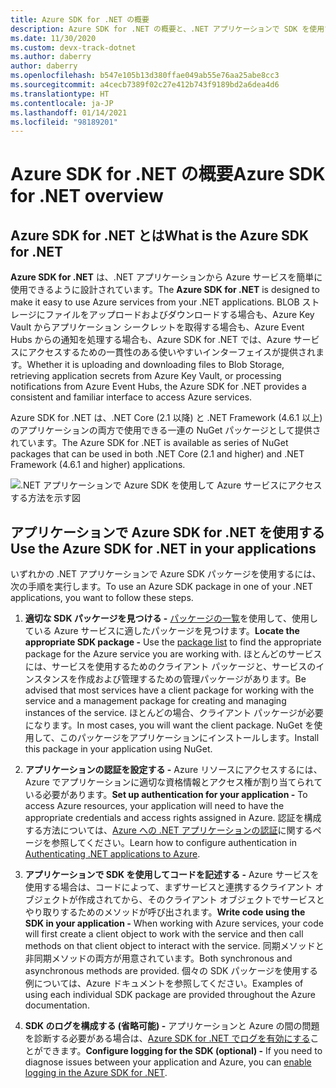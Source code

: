```yaml
---
title: Azure SDK for .NET の概要
description: Azure SDK for .NET の概要と、.NET アプリケーションで SDK を使用するための基本的な手順を示します。
ms.date: 11/30/2020
ms.custom: devx-track-dotnet
ms.author: daberry
author: daberry
ms.openlocfilehash: b547e105b13d380ffae049ab55e76aa25abe8cc3
ms.sourcegitcommit: a4cecb7389f02c27e412b743f9189bd2a6dea4d6
ms.translationtype: HT
ms.contentlocale: ja-JP
ms.lasthandoff: 01/14/2021
ms.locfileid: "98189201"
---
```

# <a name="azure-sdk-for-net-overview"></a><span data-ttu-id="febdd-103">Azure SDK for .NET の概要</span><span class="sxs-lookup"><span data-stu-id="febdd-103">Azure SDK for .NET overview</span></span>

## <a name="what-is-the-azure-sdk-for-net"></a><span data-ttu-id="febdd-104">Azure SDK for .NET とは</span><span class="sxs-lookup"><span data-stu-id="febdd-104">What is the Azure SDK for .NET</span></span>

<span data-ttu-id="febdd-105">**Azure SDK for .NET** は、.NET アプリケーションから Azure サービスを簡単に使用できるように設計されています。</span><span class="sxs-lookup"><span data-stu-id="febdd-105">The **Azure SDK for .NET** is designed to make it easy to use Azure services from your .NET applications.</span></span>  <span data-ttu-id="febdd-106">BLOB ストレージにファイルをアップロードおよびダウンロードする場合も、Azure Key Vault からアプリケーション シークレットを取得する場合も、Azure Event Hubs からの通知を処理する場合も、Azure SDK for .NET では、Azure サービスにアクセスするための一貫性のある使いやすいインターフェイスが提供されます。</span><span class="sxs-lookup"><span data-stu-id="febdd-106">Whether it is uploading and downloading files to Blob Storage, retrieving application secrets from Azure Key Vault, or processing notifications from Azure Event Hubs, the Azure SDK for .NET provides a consistent and familiar interface to access Azure services.</span></span>  

<span data-ttu-id="febdd-107">Azure SDK for .NET は、.NET Core (2.1 以降) と .NET Framework (4.6.1 以上) のアプリケーションの両方で使用できる一連の NuGet パッケージとして提供されています。</span><span class="sxs-lookup"><span data-stu-id="febdd-107">The Azure SDK for .NET is available as series of NuGet packages that can be used in both .NET Core (2.1 and higher) and .NET Framework (4.6.1 and higher) applications.</span></span>

![.NET アプリケーションで Azure SDK を使用して Azure サービスにアクセスする方法を示す図](./media/azure-sdk-for-dotnet-overview.png)

## <a name="use-the-azure-sdk-for-net-in-your-applications"></a><span data-ttu-id="febdd-109">アプリケーションで Azure SDK for .NET を使用する</span><span class="sxs-lookup"><span data-stu-id="febdd-109">Use the Azure SDK for .NET in your applications</span></span>

<span data-ttu-id="febdd-110">いずれかの .NET アプリケーションで Azure SDK パッケージを使用するには、次の手順を実行します。</span><span class="sxs-lookup"><span data-stu-id="febdd-110">To use an Azure SDK package in one of your .NET applications, you want to follow these steps.</span></span>

1. <span data-ttu-id="febdd-111">**適切な SDK パッケージを見つける -** [パッケージの一覧](../packages.md)を使用して、使用している Azure サービスに適したパッケージを見つけます。</span><span class="sxs-lookup"><span data-stu-id="febdd-111">**Locate the appropriate SDK package -** Use the [package list](../packages.md) to find the appropriate package for the Azure service you are working with.</span></span>  <span data-ttu-id="febdd-112">ほとんどのサービスには、サービスを使用するためのクライアント パッケージと、サービスのインスタンスを作成および管理するための管理パッケージがあります。</span><span class="sxs-lookup"><span data-stu-id="febdd-112">Be advised that most services have a client package for working with the service and a management package for creating and managing instances of the service.</span></span>  <span data-ttu-id="febdd-113">ほとんどの場合、クライアント パッケージが必要になります。</span><span class="sxs-lookup"><span data-stu-id="febdd-113">In most cases, you will want the client package.</span></span>  <span data-ttu-id="febdd-114">NuGet を使用して、このパッケージをアプリケーションにインストールします。</span><span class="sxs-lookup"><span data-stu-id="febdd-114">Install this package in your application using NuGet.</span></span>

2. <span data-ttu-id="febdd-115">**アプリケーションの認証を設定する -** Azure リソースにアクセスするには、Azure でアプリケーションに適切な資格情報とアクセス権が割り当てられている必要があります。</span><span class="sxs-lookup"><span data-stu-id="febdd-115">**Set up authentication for your application -** To access Azure resources, your application will need to have the appropriate credentials and access rights assigned in Azure.</span></span>  <span data-ttu-id="febdd-116">認証を構成する方法については、[Azure への .NET アプリケーションの認証](../authentication.md)に関するページを参照してください。</span><span class="sxs-lookup"><span data-stu-id="febdd-116">Learn how to configure authentication in [Authenticating .NET applications to Azure](../authentication.md).</span></span>

3. <span data-ttu-id="febdd-117">**アプリケーションで SDK を使用してコードを記述する -** Azure サービスを使用する場合は、コードによって、まずサービスと連携するクライアント オブジェクトが作成されてから、そのクライアント オブジェクトでサービスとやり取りするためのメソッドが呼び出されます。</span><span class="sxs-lookup"><span data-stu-id="febdd-117">**Write code using the SDK in your application -** When working with Azure services, your code will first create a client object to work with the service and then call methods on that client object to interact with the service.</span></span>  <span data-ttu-id="febdd-118">同期メソッドと非同期メソッドの両方が用意されています。</span><span class="sxs-lookup"><span data-stu-id="febdd-118">Both synchronous and asynchronous methods are provided.</span></span>  <span data-ttu-id="febdd-119">個々の SDK パッケージを使用する例については、Azure ドキュメントを参照してください。</span><span class="sxs-lookup"><span data-stu-id="febdd-119">Examples of using each individual SDK package are provided throughout the Azure documentation.</span></span>

4. <span data-ttu-id="febdd-120">**SDK のログを構成する (省略可能) -** アプリケーションと Azure の間の問題を診断する必要がある場合は、[Azure SDK for .NET でログを有効にする](../logging.md)ことができます。</span><span class="sxs-lookup"><span data-stu-id="febdd-120">**Configure logging for the SDK (optional) -** If you need to diagnose issues between your application and Azure, you can [enable logging in the Azure SDK for .NET](../logging.md).</span></span>
